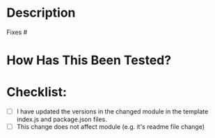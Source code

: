 # Description

<!-- Please describe the changes you made in a few words or sentences. -->

<!-- (provide issue number, if applicable; otherwise remove) --> Fixes #

# How Has This Been Tested?

<!-- Please describe the tests that you ran to verify your changes. Provide instructions so we can reproduce. Please also list any relevant details for your test configuration. -->

# Checklist:
- [ ] I have updated the versions in the changed module in the template index.js and package.json files.
- [ ] This change does not affect module (e.g. it's readme file change)